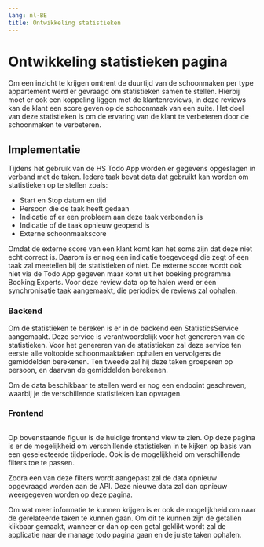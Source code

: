 ```yaml
---
lang: nl-BE
title: Ontwikkeling statistieken
---
```


# Ontwikkeling statistieken pagina

Om een inzicht te krijgen omtrent de duurtijd van de schoonmaken per type appartement werd er gevraagd om statistieken samen te stellen. Hierbij moet er ook een koppeling liggen met de klantenreviews, in deze reviews kan de klant een score geven op de schoonmaak van een suite. Het doel van deze statistieken is om de ervaring van de klant te verbeteren door de schoonmaken te verbeteren. 

## Implementatie

Tijdens het gebruik van de HS Todo App worden er gegevens opgeslagen in verband met de taken. Iedere taak bevat data dat gebruikt kan worden om statistieken op te stellen zoals:

- Start en Stop datum en tijd 
- Persoon die de taak heeft gedaan 
- Indicatie of er een probleem aan deze taak verbonden is 
- Indicatie of de taak opnieuw geopend is 
- Externe schoonmaakscore 

Omdat de externe score van een klant komt kan het soms zijn dat deze niet echt correct is. Daarom is er nog een indicatie toegevoegd die zegt of een taak zal meetellen bij de statistieken of niet. De externe score wordt ook niet via de Todo App gegeven maar komt uit het boeking programma Booking Experts. Voor deze review data op te halen werd er een synchronisatie taak aangemaakt, die periodiek de reviews zal ophalen. 

### Backend

Om de statistieken te bereken is er in de backend een StatisticsService aangemaakt. Deze service is verantwoordelijk voor het genereren van de statistieken. Voor het genereren van de statistieken zal deze service ten eerste alle voltooide schoonmaaktaken ophalen en vervolgens de gemiddelden berekenen. Ten tweede zal hij deze taken groeperen op persoon, en daarvan de gemiddelden berekenen. 

Om de data beschikbaar te stellen werd er nog een endpoint geschreven, waarbij je de verschillende statistieken kan opvragen. 

### Frontend

<Image
    light="/img/Light/Statistics.png"
    dark="/img/Dark/StatisticsDark.png"
/>

Op bovenstaande figuur is de huidige frontend view te zien. Op deze pagina is er de mogelijkheid om verschillende statistieken in te kijken op basis van een geselecteerde tijdperiode. Ook is de mogelijkheid om verschillende filters toe te passen.  

Zodra een van deze filters wordt aangepast zal de data opnieuw opgevraagd worden aan de API. Deze nieuwe data zal dan opnieuw weergegeven worden op deze pagina. 

Om wat meer informatie te kunnen krijgen is er ook de mogelijkheid om naar de gerelateerde taken te kunnen gaan. Om dit te kunnen zijn de getallen klikbaar gemaakt, wanneer er dan op een getal geklikt wordt zal de applicatie naar de manage todo pagina gaan en de juiste taken ophalen.
